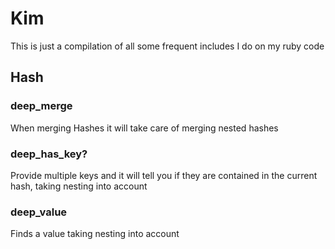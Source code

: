 Kim
===

This is just a compilation of all some frequent includes I do on my ruby code

Hash
----

### deep_merge

When merging Hashes it will take care of merging nested hashes 

### deep_has_key?

Provide multiple keys and it will tell you if they are contained in the current hash, taking nesting into account

### deep_value

Finds a value taking nesting into account
